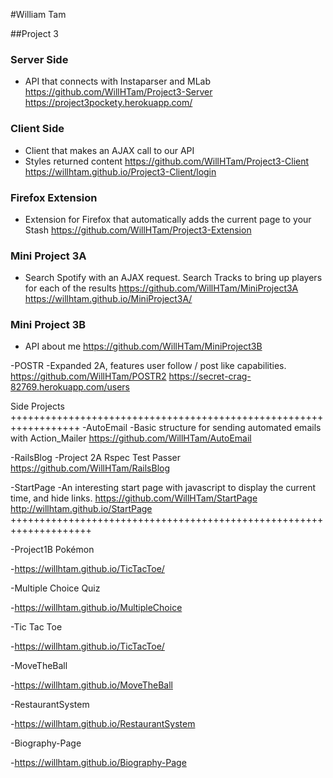 #William Tam

##Project 3

### Server Side
* API that connects with Instaparser and MLab
https://github.com/WillHTam/Project3-Server
https://project3pockety.herokuapp.com/

### Client Side
* Client that makes an AJAX call to our API
* Styles returned content
https://github.com/WillHTam/Project3-Client
https://willhtam.github.io/Project3-Client/login

### Firefox Extension
* Extension for Firefox that automatically adds the current page to your Stash
https://github.com/WillHTam/Project3-Extension

### Mini Project 3A
* Search Spotify with an AJAX request. Search Tracks to bring up players for
each of the results
https://github.com/WillHTam/MiniProject3A
https://willhtam.github.io/MiniProject3A/

### Mini Project 3B
* API about me
https://github.com/WillHTam/MiniProject3B

-POSTR
-Expanded 2A, features user follow / post like capabilities.
https://github.com/WillHTam/POSTR2
https://secret-crag-82769.herokuapp.com/users


Side Projects
++++++++++++++++++++++++++++++++++++++++++++++++++++++++++++++++++
-AutoEmail
-Basic structure for sending automated emails with Action_Mailer
https://github.com/WillHTam/AutoEmail

-RailsBlog
-Project 2A Rspec Test Passer
https://github.com/WillHTam/RailsBlog

-StartPage
-An interesting start page with javascript to display the current time, and
hide links.
https://github.com/WillHTam/StartPage
http://willhtam.github.io/StartPage
++++++++++++++++++++++++++++++++++++++++++++++++++++++++++++++++++++

-Project1B Pokémon

-https://willhtam.github.io/TicTacToe/

-Multiple Choice Quiz

-https://willhtam.github.io/MultipleChoice

-Tic Tac Toe

-https://willhtam.github.io/TicTacToe/

-MoveTheBall

-https://willhtam.github.io/MoveTheBall

-RestaurantSystem

-https://willhtam.github.io/RestaurantSystem

-Biography-Page

-https://willhtam.github.io/Biography-Page
